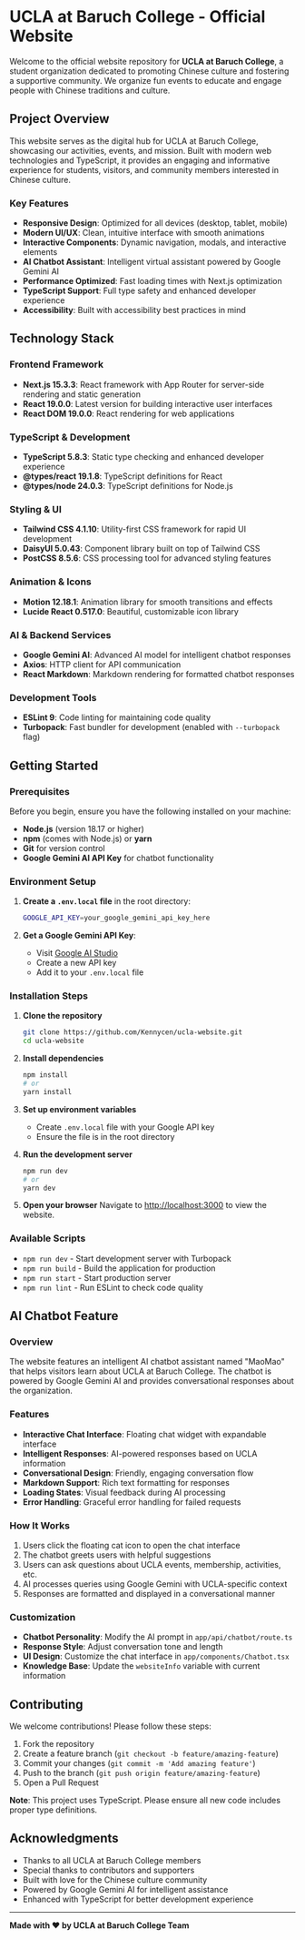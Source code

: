 # UCLA at Baruch College - Official Website

Welcome to the official website repository for **UCLA at Baruch College**, a student organization dedicated to promoting Chinese culture and fostering a supportive community. We organize fun events to educate and engage people with Chinese traditions and culture.

## Project Overview

This website serves as the digital hub for UCLA at Baruch College, showcasing our activities, events, and mission. Built with modern web technologies and TypeScript, it provides an engaging and informative experience for students, visitors, and community members interested in Chinese culture.

### Key Features

- **Responsive Design**: Optimized for all devices (desktop, tablet, mobile)
- **Modern UI/UX**: Clean, intuitive interface with smooth animations
- **Interactive Components**: Dynamic navigation, modals, and interactive elements
- **AI Chatbot Assistant**: Intelligent virtual assistant powered by Google Gemini AI
- **Performance Optimized**: Fast loading times with Next.js optimization
- **TypeScript Support**: Full type safety and enhanced developer experience
- **Accessibility**: Built with accessibility best practices in mind

## Technology Stack

### Frontend Framework
- **Next.js 15.3.3**: React framework with App Router for server-side rendering and static generation
- **React 19.0.0**: Latest version for building interactive user interfaces
- **React DOM 19.0.0**: React rendering for web applications

### TypeScript & Development
- **TypeScript 5.8.3**: Static type checking and enhanced developer experience
- **@types/react 19.1.8**: TypeScript definitions for React
- **@types/node 24.0.3**: TypeScript definitions for Node.js

### Styling & UI
- **Tailwind CSS 4.1.10**: Utility-first CSS framework for rapid UI development
- **DaisyUI 5.0.43**: Component library built on top of Tailwind CSS
- **PostCSS 8.5.6**: CSS processing tool for advanced styling features

### Animation & Icons
- **Motion 12.18.1**: Animation library for smooth transitions and effects
- **Lucide React 0.517.0**: Beautiful, customizable icon library

### AI & Backend Services
- **Google Gemini AI**: Advanced AI model for intelligent chatbot responses
- **Axios**: HTTP client for API communication
- **React Markdown**: Markdown rendering for formatted chatbot responses

### Development Tools
- **ESLint 9**: Code linting for maintaining code quality
- **Turbopack**: Fast bundler for development (enabled with `--turbopack` flag)

## Getting Started

### Prerequisites

Before you begin, ensure you have the following installed on your machine:

- **Node.js** (version 18.17 or higher)
- **npm** (comes with Node.js) or **yarn**
- **Git** for version control
- **Google Gemini AI API Key** for chatbot functionality

### Environment Setup

1. **Create a `.env.local` file** in the root directory:
   ```bash
   GOOGLE_API_KEY=your_google_gemini_api_key_here
   ```

2. **Get a Google Gemini API Key**:
   - Visit [Google AI Studio](https://ai.google.dev)
   - Create a new API key
   - Add it to your `.env.local` file

### Installation Steps

1. **Clone the repository**
   ```bash
   git clone https://github.com/Kennycen/ucla-website.git
   cd ucla-website
   ```

2. **Install dependencies**
   ```bash
   npm install
   # or
   yarn install
   ```

3. **Set up environment variables**
   - Create `.env.local` file with your Google API key
   - Ensure the file is in the root directory

4. **Run the development server**
   ```bash
   npm run dev
   # or
   yarn dev
   ```

5. **Open your browser**
   Navigate to [http://localhost:3000](http://localhost:3000) to view the website.

### Available Scripts

- `npm run dev` - Start development server with Turbopack
- `npm run build` - Build the application for production
- `npm run start` - Start production server
- `npm run lint` - Run ESLint to check code quality

## AI Chatbot Feature

### Overview
The website features an intelligent AI chatbot assistant named "MaoMao" that helps visitors learn about UCLA at Baruch College. The chatbot is powered by Google Gemini AI and provides conversational responses about the organization.

### Features
- **Interactive Chat Interface**: Floating chat widget with expandable interface
- **Intelligent Responses**: AI-powered responses based on UCLA information
- **Conversational Design**: Friendly, engaging conversation flow
- **Markdown Support**: Rich text formatting for responses
- **Loading States**: Visual feedback during AI processing
- **Error Handling**: Graceful error handling for failed requests

### How It Works
1. Users click the floating cat icon to open the chat interface
2. The chatbot greets users with helpful suggestions
3. Users can ask questions about UCLA events, membership, activities, etc.
4. AI processes queries using Google Gemini with UCLA-specific context
5. Responses are formatted and displayed in a conversational manner

### Customization
- **Chatbot Personality**: Modify the AI prompt in `app/api/chatbot/route.ts`
- **Response Style**: Adjust conversation tone and length
- **UI Design**: Customize the chat interface in `app/components/Chatbot.tsx`
- **Knowledge Base**: Update the `websiteInfo` variable with current information

## Contributing

We welcome contributions! Please follow these steps:

1. Fork the repository
2. Create a feature branch (`git checkout -b feature/amazing-feature`)
3. Commit your changes (`git commit -m 'Add amazing feature'`)
4. Push to the branch (`git push origin feature/amazing-feature`)
5. Open a Pull Request

**Note**: This project uses TypeScript. Please ensure all new code includes proper type definitions.

## Acknowledgments

- Thanks to all UCLA at Baruch College members
- Special thanks to contributors and supporters
- Built with love for the Chinese culture community
- Powered by Google Gemini AI for intelligent assistance
- Enhanced with TypeScript for better development experience

---

**Made with ❤️ by UCLA at Baruch College Team**
